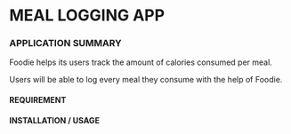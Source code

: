 # MEAL LOGGING APP #

### APPLICATION SUMMARY ###

Foodie helps its users track the amount of calories consumed per meal.

Users will be able to log every meal they consume with the help of Foodie.

#### REQUIREMENT ####

#### INSTALLATION / USAGE ####